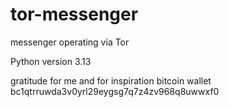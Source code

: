 # tor-messenger
messenger operating via Tor

Python version 3.13

gratitude for me and for inspiration bitcoin wallet bc1qtrruwda3v0yrl29eygsg7q7z4zv968q8uwwxf0
